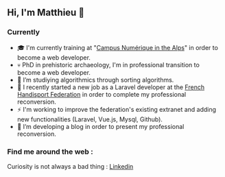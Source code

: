 ## Hi, I'm Matthieu 👋

### Currently
- :mortar_board: I'm currently training at "[Campus Numérique in the Alps](https://le-campus-numerique.fr/)" in order to become a web developer.
- :skull: PhD in prehistoric archaeology, I'm in professional transition to become a web developer.
- 🌱 I’m studiying algorithmics through sorting algorithms.
- 🤔 I recently started a new job as a Laravel developer at the [French Handisport Federation](http://www.handisport.org/) in order to complete my professional reconversion.
- :zap: I'm working to improve the federation's existing extranet and adding new functionalities (Laravel, Vue.js, Mysql, Github).
- 🔭 I’m developing a blog in order to present my professional reconversion.

### Find me around the web :

Curiosity is not always a bad thing : [Linkedin](https://www.linkedin.com/in/labaune-matthieu/)


<!--
**matthieuLabaune/matthieuLabaune** is a ✨ _special_ ✨ repository because its `README.md` (this file) appears on your GitHub profile.


- 👯 I’m looking to collaborate on ...
-  I’m looking for help with ...
- 💬 Ask me about ...

- ⚡ Fun fact: ...
-->
